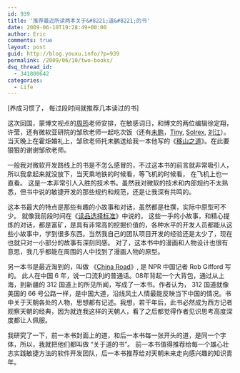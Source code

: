 ```yaml
---
id: 939
title: '推荐最近所读两本关于&#8221;道&#8221;的书'
date: 2009-06-10T19:28:49+00:00
author: Eric
comments: true
layout: post
guid: http://blog.youxu.info/?p=939
permalink: /2009/06/10/two-books/
dsq_thread_id:
  - 341800642
categories:
  - Life
---
```

[养成习惯了， 每过段时间就推荐几本读过的书]
  
这次回国，蒙博文视点的[周筠](blog.csdn.net/yeka)老师安排，在敏感词日，和博文的两位编辑徐定翔，许莹，还有微软亚研院的邹欣老师一起吃次饭（还有[未鹏](http://mindhacks.cn/)，[Tiny](http://tinydust.net), [Solrex](http://blog.solrex.cn/), [刘江](http://twitter.com/turingbook)）。 当天晚上在霍炬婚礼上，邹欣老师托未鹏送给我一本他写的《[移山之道](http://yishan.cc/)》。在此要狠狠的谢谢邹欣老师。

一般我对微软开发路线上的书是不怎么感冒的，不过这本书的前言就非常吸引人，所以我拿起来就没放下，当天乘地铁的时候看，等飞机的时候看， 在飞机上也一直看。 这是一本非常引人入胜的技术书。虽然我对微软的技术和内部规约不太熟悉，但书中说的敏捷开发的那些规约和规范，还是让我深有共鸣的。

这本书最大的特点是那些有趣的小故事和对话，虽然都是杜撰，实际中原型可不少。 就像我前段时间在《[读品选择标准](http://blog.youxu.info/2009/05/17/read/)》中说的， 这些一手的小故事，和精心提炼的对话，都是富矿，是具有非常高的挖掘价值的，各种水平的开发人员都能从这些小故事中，学到很多东西。当然我自己的团队项目开发的经验还是太少了，现在也就只对一小部分的故事有深刻同感。 对了，这本书中的漫画和人物设计也很有意思，我几乎都能在周围的人中找到了漫画人物的原型。

另一本书是最近淘到的，叫做 《[China Road](http://www.amazon.com/China-Road-Journey-Future-Rising/dp/1400064678)》, 是 NPR 中国记者 Rob Gifford 写的。 此人在中国 6 年，说一口流利的普通话。08年背起一个大背包，通过从上海，到新疆的 312 国道上的所见所闻，写成了一本书。作者认为， 312 国道就像 美国的 66 号公路一样，是中国大道，沿线风土人情最能反映当下中国的情况。书中关于天朝各处的人物，思想都有记述。我想，若干年后，此书必然成为西方记者观察天朝的经典，因为就连我这样的天朝人，看了之后都觉得作者见识思考高度深度都让人佩服。

我研究了一下，前一本书封面上的道，和后一本书每一张开头的道，是同一个字体，所以，我就把他们都叫做 “关于道的书”。 前一本书值得推荐给每一个雄心壮志实践敏捷方法的软件开发团队，后一本书推荐给对天朝未来走向感兴趣的知识青年。